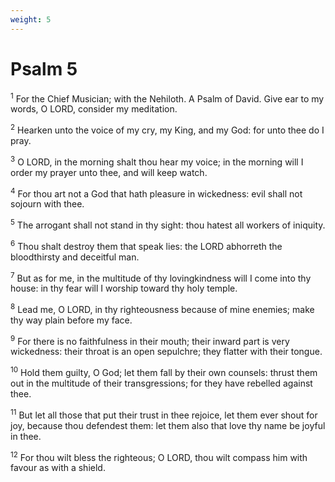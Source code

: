 ```yaml
---
weight: 5
---
```


# Psalm 5

<sup>1</sup> For the Chief Musician; with the Nehiloth. A Psalm of David. Give ear to my words, O LORD, consider my meditation. 

<sup>2</sup> Hearken unto the voice of my cry, my King, and my God: for unto thee do I pray. 

<sup>3</sup> O LORD, in the morning shalt thou hear my voice; in the morning will I order my prayer unto thee, and will keep watch. 

<sup>4</sup> For thou art not a God that hath pleasure in wickedness: evil shall not sojourn with thee. 

<sup>5</sup> The arrogant shall not stand in thy sight: thou hatest all workers of iniquity. 

<sup>6</sup> Thou shalt destroy them that speak lies: the LORD abhorreth the bloodthirsty and deceitful man. 

<sup>7</sup> But as for me, in the multitude of thy lovingkindness will I come into thy house: in thy fear will I worship toward thy holy temple. 

<sup>8</sup> Lead me, O LORD, in thy righteousness because of mine enemies; make thy way plain before my face. 

<sup>9</sup> For there is no faithfulness in their mouth; their inward part is very wickedness: their throat is an open sepulchre; they flatter with their tongue. 

<sup>10</sup> Hold them guilty, O God; let them fall by their own counsels: thrust them out in the multitude of their transgressions; for they have rebelled against thee. 

<sup>11</sup> But let all those that put their trust in thee rejoice, let them ever shout for joy, because thou defendest them: let them also that love thy name be joyful in thee. 

<sup>12</sup> For thou wilt bless the righteous; O LORD, thou wilt compass him with favour as with a shield. 



